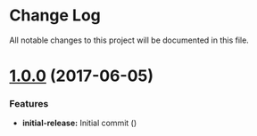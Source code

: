 # Change Log

All notable changes to this project will be documented in this file.

<a name="1.0.0"></a>
# [1.0.0](https://github.com/josephferris/node-filesystem) (2017-06-05)


### Features

* **initial-release:**  Initial commit ([](https://github.com/josephferris/node-filesystem/commit/))

